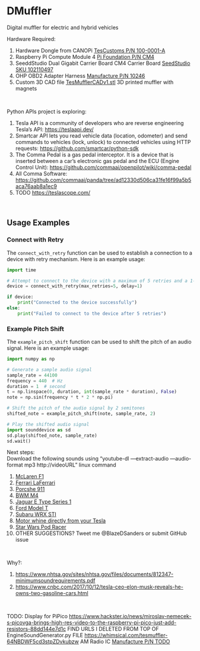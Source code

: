 # DMuffler
Digital muffler for electric and hybrid vehicles


Hardware Required: <br>
1) Hardware Dongle from CANOPi [TesCustoms P/N 100-0001-A](https://github.com/TesCustoms/TesMufflerDongle) <br>
2) Raspberry Pi Compute Module 4 [Pi Foundation P/N CM4](https://www.raspberrypi.com/products/compute-module-4)
3) SeeddStudio Dual Gigabit Carrier Board CM4 Carrier Board [SeedStudio SKU 102110497](https://wiki.seeedstudio.com/Dual-Gigabit-Ethernet-Carrier-Board-for-Raspberry-Pi-CM4/#fpc-interface)
4) OHP OBD2 Adapter Harness [Manufacture P/N 10246](www.amazon.com/dp/B08DXY5KVX/ref=cm_sw_r_cp_api_glt_fabc_M5VV59NMV6AZKJVCRG4D?) <br>
5) Custom 3D CAD file [TesMufflerCADv1.stl](https://github.com/OpenSourceIronman/Tes/blob/master/TesMuffler/TesMufflerCADv1.stl) 3D printed muffler with magnets <br>
<br>

Python APIs project is exploring: <br>
1) Tesla API is a community of developers who are reverse engineering Tesla’s API: https://teslaapi.dev/ <br> 
2) Smartcar API lets you read vehicle data (location, odometer) and send commands to vehicles (lock, unlock) to connected vehicles using HTTP requests: https://github.com/smartcar/python-sdk <br>
3) The Comma Pedal is a gas pedal interceptor. It is a device that is inserted between a car’s electronic gas pedal and the ECU (Engine Control Unit): https://github.com/commaai/openpilot/wiki/comma-pedal <br>
4) All Comma Software: https://github.com/commaai/panda/tree/ad12330d506ca31fe16f99a5b5aca76aab8a1ec9 <br>
5) TODO https://teslascope.com/
<br>

Usage Examples
-------------

### Connect with Retry

The `connect_with_retry` function can be used to establish a connection to a device with retry mechanism. Here is an example usage:

```python
import time

# Attempt to connect to the device with a maximum of 5 retries and a 1-second delay between retries
device = connect_with_retry(max_retries=5, delay=1)

if device:
    print("Connected to the device successfully")
else:
    print("Failed to connect to the device after 5 retries")
```

### Example Pitch Shift

The `example_pitch_shift` function can be used to shift the pitch of an audio signal. Here is an example usage:

```python
import numpy as np

# Generate a sample audio signal
sample_rate = 44100
frequency = 440  # Hz
duration = 1  # second
t = np.linspace(0, duration, int(sample_rate * duration), False)
note = np.sin(frequency * t * 2 * np.pi)

# Shift the pitch of the audio signal by 2 semitones
shifted_note = example_pitch_shift(note, sample_rate, 2)

# Play the shifted audio signal
import sounddevice as sd
sd.play(shifted_note, sample_rate)
sd.wait()
```

Next steps: <br>
Download the following sounds using “youtube-dl —extract-audio —audio-format mp3 http://videoURL” linux command
1) [McLaren F1](www.youtube.com/watch?v=mOI8GWoMF4M) <br>
2) [Ferrari LaFerrari](https://www.youtube.com/watch?v=B4Th3LxCgb4) <br>
3) [Porcshe 911](https://www.youtube.com/watch?v=O1Kyt1qDL30) <br>
4) [BWM M4](https://www.youtube.com/watch?v=0RFoYCG4_TE) <br>
5) [Jaguar E Type Series 1](https://www.youtube.com/watch?v=44sNpPYw5Bo) <br>
6) [Ford Model T](https://www.dailymotion.com/video/x35n5if) <br>
7) [Subaru WRX STI](https://youtu.be/d7Gszyz62e0?t=193) <br>
8) [Motor whine directly from your Tesla](https://www.youtube.com/watch?v=j4AxsGk-LdQ) <br>
9) [Star Wars Pod Racer](https://www.youtube.com/watch?v=f7ogSqLwNQ0) <br>
8) OTHER SUGGESTIONS? Tweet me @BlazeDSanders or submit GitHub issue <br>
<br>

Why?: <br>
1) https://www.nhtsa.gov/sites/nhtsa.gov/files/documents/812347-minimumsoundrequirements.pdf <br>
2) https://www.cnbc.com/2017/10/12/tesla-ceo-elon-musk-reveals-he-owns-two-gasoline-cars.html <br>
<br>


TODO: 
Display for PiPico https://www.hackster.io/news/miroslav-nemecek-s-picovga-brings-high-res-video-to-the-raspberry-pi-pico-just-add-resistors-88dd144e7d1c
FIND URLS I DELETED FROM TOP OF EngineSoundGenerator.py FILE https://whimsical.com/tesmuffler-64NBDWF5cd3stpZDvkubzw
AM Radio IC [Manufacture P/N TODO](https://www.petervis.com/Radios/ta7642/ta7642-am-radio-ic.html)